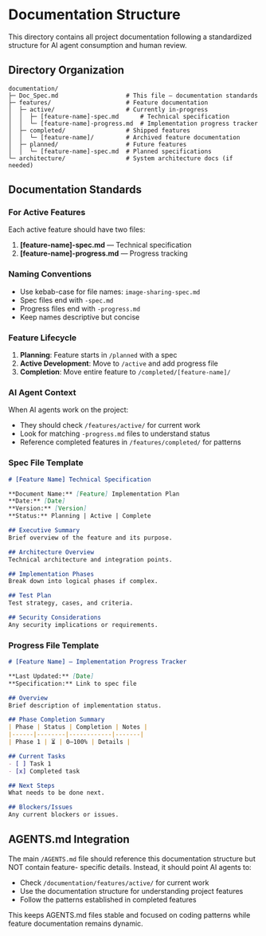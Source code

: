 # Documentation Structure

This directory contains all project documentation
following a standardized structure for AI agent
consumption and human review.

## Directory Organization

```
documentation/
├─ Doc_Spec.md                   # This file — documentation standards
├─ features/                     # Feature documentation
│  ├─ active/                    # Currently in-progress
│  │  ├─ [feature-name]-spec.md      # Technical specification
│  │  └─ [feature-name]-progress.md  # Implementation progress tracker
│  ├─ completed/                 # Shipped features
│  │  └─ [feature-name]/         # Archived feature documentation
│  ├─ planned/                   # Future features
│  │  └─ [feature-name]-spec.md  # Planned specifications
└─ architecture/                 # System architecture docs (if needed)
```

## Documentation Standards

### For Active Features

Each active feature should have two files:
1. **[feature-name]-spec.md** — Technical specification
2. **[feature-name]-progress.md** — Progress tracking

### Naming Conventions

- Use kebab-case for file names: `image-sharing-spec.md`
- Spec files end with `-spec.md`
- Progress files end with `-progress.md`
- Keep names descriptive but concise

### Feature Lifecycle

1. **Planning**: Feature starts in `/planned` with a spec
2. **Active Development**: Move to `/active` and add progress file
3. **Completion**: Move entire feature to `/completed/[feature-name]/`

### AI Agent Context

When AI agents work on the project:
- They should check `/features/active/` for current work
- Look for matching `-progress.md` files to understand status
- Reference completed features in `/features/completed/` for patterns

### Spec File Template

```markdown
# [Feature Name] Technical Specification

**Document Name:** [Feature] Implementation Plan
**Date:** [Date]
**Version:** [Version]
**Status:** Planning | Active | Complete

## Executive Summary
Brief overview of the feature and its purpose.

## Architecture Overview
Technical architecture and integration points.

## Implementation Phases
Break down into logical phases if complex.

## Test Plan
Test strategy, cases, and criteria.

## Security Considerations
Any security implications or requirements.
```

### Progress File Template

```markdown
# [Feature Name] — Implementation Progress Tracker

**Last Updated:** [Date]
**Specification:** Link to spec file

## Overview
Brief description of implementation status.

## Phase Completion Summary
| Phase | Status | Completion | Notes |
|------|--------|------------|-------|
| Phase 1 | ⏳ | 0–100% | Details |

## Current Tasks
- [ ] Task 1
- [x] Completed task

## Next Steps
What needs to be done next.

## Blockers/Issues
Any current blockers or issues.
```

## AGENTS.md Integration

The main `/AGENTS.md` file should reference this
documentation structure but NOT contain feature-
specific details. Instead, it should point AI agents to:
- Check `/documentation/features/active/` for current work
- Use the documentation structure for understanding project features
- Follow the patterns established in completed features

This keeps AGENTS.md files stable and focused on
coding patterns while feature documentation
remains dynamic.

